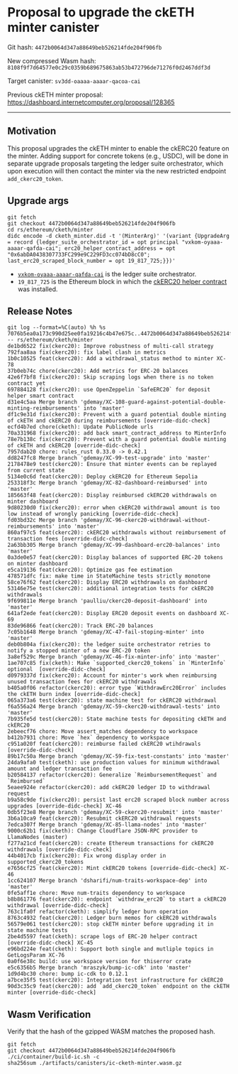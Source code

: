 # Proposal to upgrade the ckETH minter canister

Git hash: `4472b0064d347a88649beb526214fde204f906fb`

New compressed Wasm hash: `8108f9f7d64577e0c29c0359b689675863ab53b472796de71276f0d2467ddf3d`

Target canister: `sv3dd-oaaaa-aaaar-qacoa-cai`

Previous ckETH minter proposal: https://dashboard.internetcomputer.org/proposal/128365

---

## Motivation
This proposal upgrades the ckETH minter to enable the ckERC20 feature on the minter. Adding support for concrete tokens (e.g., USDC), will be done in separate upgrade proposals targeting the ledger suite orchestrator, which upon execution will then contact the minter via the new restricted endpoint `add_ckerc20_token`.


## Upgrade args

```
git fetch
git checkout 4472b0064d347a88649beb526214fde204f906fb
cd rs/ethereum/cketh/minter
didc encode -d cketh_minter.did -t '(MinterArg)' '(variant {UpgradeArg = record {ledger_suite_orchestrator_id = opt principal "vxkom-oyaaa-aaaar-qafda-cai"; erc20_helper_contract_address = opt "0x6abDA0438307733FC299e9C229FD3cc074bD8cC0"; last_erc20_scraped_block_number = opt 19_817_725;}})'
```
* [`vxkom-oyaaa-aaaar-qafda-cai`](https://dashboard.internetcomputer.org/canister/vxkom-oyaaa-aaaar-qafda-cai) is the ledger suite orchestrator.
* `19_817_725` is the Ethereum block in which the [ckERC20 helper contract](https://etherscan.io/address/0x6abDA0438307733FC299e9C229FD3cc074bD8cC0) was installed.

## Release Notes

```
git log --format=%C(auto) %h %s 7076b5ea0a173c990d25ee0fa19216c4b47e675c..4472b0064d347a88649beb526214fde204f906fb -- rs/ethereum/cketh/minter
de1bd6522 fix(ckerc20): Improve robustness of multi-call strategy
792faa8aa fix(ckerc20): fix label clash in metrics
1b0c10525 feat(ckerc20): Add a withdrawal_status method to minter XC-78
37b0eb74c chore(ckerc20): Add metrics for ERC-20 balances
42e6f7bf8 fix(ckerc20): Skip scraping logs when there is no token contract yet
697884128 fix(ckerc20): use OpenZeppelin `SafeERC20` for deposit helper smart contract
d31e4c5aa Merge branch 'gdemay/XC-108-guard-against-potential-double-minting-reimbursements' into 'master'
df1c9e31d fix(ckerc20): Prevent with a guard potential double minting of ckETH and ckERC20 during reimbursements [override-didc-check]
ecfd4b7ed chore(cketh): Update PublicNode urls
70a331968 fix(ckerc20): add back smart_contract_address to MinterInfo
78e7b138c fix(ckerc20): Prevent with a guard potential double minting of ckETH and ckERC20 [override-didc-check]
7957dab20 chore: rules_rust 0.33.0 -> 0.42.1
dd8247fc8 Merge branch 'gdemay/XC-99-test-upgrade' into 'master'
2178478e9 test(ckerc20): Ensure that minter events can be replayed from current state
5134e0c6d feat(ckerc20): Deploy ckERC20 for Ethereum Sepolia
253318f3c Merge branch 'gdemay/XC-82-dashboard-reimbursed' into 'master'
185663f48 feat(ckerc20): Display reimbursed ckERC20 withdrawals on minter dashboard
9d80230d0 fix(ckerc20): error when ckERC20 withdrawal amount is too low instead of wrongly panicking [override-didc-check]
fd03bd32c Merge branch 'gdemay/XC-96-ckerc20-withdrawal-without-reimbursements' into 'master'
860af97c5 feat(ckerc20): ckERC20 withdrawals without reimbursement of transaction fees [override-didc-check]
2a63bb305 Merge branch 'gdemay/XC-99-dashboard-erc20-balances' into 'master'
0a3de0e57 feat(ckerc20): Display balances of supported ERC-20 tokens on minter dashboard
e5ca19136 feat(ckerc20): Optimize gas fee estimation
478571dfc fix: make time in StateMachine tests strictly monotone
58ce76f62 feat(ckerc20): Display ERC20 withdrawals on dashboard
53146e75e test(ckerc20): additional integration tests for ckERC20 withdrawals
9f699811e Merge branch 'paulliu/ckerc20-deposit-dashboard' into 'master'
641af2ede feat(ckerc20): Display ERC20 deposit events on dashboard XC-69
83de96866 feat(ckerc20): Track ERC-20 balances
7c05b1648 Merge branch 'gdemay/XC-47-fail-stoping-minter' into 'master'
deb0b804a fix(ckerc20): the ledger suite orchestrator retries to notify a stopped minter of a new ERC-20 token
3a8ef529c Merge branch 'gdemay/XC-46-fix-minter-info' into 'master'
1ae707c85 fix(cketh): Make `supported_ckerc20_tokens` in `MinterInfo` optional  [override-didc-check]
d0979337d fix(ckerc20): Account for minter's work when reimbursing unused transaction fees for ckERC20 withdrawals
b405a0f06 refactor(ckerc20): error type `WithdrawErc20Error` includes the ckETH burn index [override-didc-check]
065a373a6 test(ckerc20): state machine test for ckERC20 withdrawal
f6a556a24 Merge branch 'gdemay/XC-59-ckerc20-withdrawal-tests' into 'master'
7b935fe5d test(ckerc20): State machine tests for depositing ckETH and ckERC20
2ebeecf76 chore: Move assert_matches dependency to workspace
b412b7931 chore: Move `hex` dependency to workspace
c951a020f feat(ckerc20): reimburse failed ckERC20 wtihdrawals [override-didc-check]
89b17c50a Merge branch 'gdemay/XC-59-fix-test-constants' into 'master'
24da9afa0 test(cketh): use production values for minimum withdrawal amount and ledger transaction fee
b20584137 refactor(ckerc20): Generalize `ReimbursementRequest` and `Reimbursed`
5eaee924e refactor(ckerc20): add ckERC20 ledger ID to withdrawal request
b9a58c9de fix(ckerc20): persist last erc20 scraped block number across upgrades [override-didc-check] XC-46
0db5f23e8 Merge branch 'gdemay/XC-59-ckerc20-resubmit' into 'master'
3b6a10ca9 feat(ckerc20): Resubmit ckERC20 withdrawal requests
7edca307f Merge branch 'gdemay/XC-85-llama-nodes' into 'master'
9000c62b1 fix(cketh): Change Cloudflare JSON-RPC provider to LlamaNodes (master)
f277a21cd feat(ckerc20): create Ethereum transactions for ckERC20 withdrawals [override-didc-check]
44b4017cb fix(ckerc20): Fix wrong display order in supported_ckerc20_tokens
e7656cf25 feat(ckerc20): Mint ckERC20 tokens [override-didc-check] XC-46
1cc624107 Merge branch 'dsharifi/num-traits-workspace-dep' into 'master'
0fe5aff1e chore: Move num-traits dependency to workspace
b8b861776 feat(ckerc20): endpoint `withdraw_erc20` to start a ckERC20 withdrawal [override-didc-check]
763c1fa0f refactor(cketh): simplify ledger burn operation
8763c4932 feat(ckerc20): Ledger burn memos for ckERC20 withdrawals
56579e061 test(ckerc20): stop ckETH minter before upgrading it in state machine tests
2be4d5597 feat(cketh): scrape logs of ERC-20 helper contract [override-didc-check] XC-45
e96bd224e feat(cketh): Support both single and mutliple topics in GetLogsParam XC-76
0a0f6e38c build: use workspace version for thiserror crate
e5c6356b5 Merge branch 'mraszyk/bump-ic-cdk' into 'master'
1d9d4bc30 chore: bump ic-cdk to 0.12.1
a7bce35f5 test(ckerc20): Integration test infrastructure for ckERC20
90d3c35c9 feat(ckerc20): add `add_ckerc20_token` endpoint on the ckETH minter [override-didc-check]
 ```

## Wasm Verification

Verify that the hash of the gzipped WASM matches the proposed hash.

```
git fetch
git checkout 4472b0064d347a88649beb526214fde204f906fb
./ci/container/build-ic.sh -c
sha256sum ./artifacts/canisters/ic-cketh-minter.wasm.gz
```

